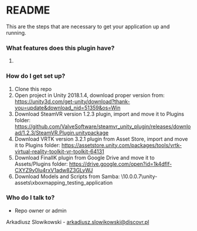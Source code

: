 # README #

This are the steps that are necessary to get your application up and running.

### What features does this plugin have? ###

1. 

### How do I get set up? ###

1. Clone this repo
2. Open project in Unity 2018.1.4, download proper version from: https://unity3d.com/get-unity/download?thank-you=update&download_nid=51359&os=Win
3. Download SteamVR version 1.2.3 plugin, import and move it to Plugins folder: https://github.com/ValveSoftware/steamvr_unity_plugin/releases/download/1.2.3/SteamVR.Plugin.unitypackage
4. Download VRTK version 3.2.1 plugin from Asset Store, import and move it to Plugins folder: https://assetstore.unity.com/packages/tools/vrtk-virtual-reality-toolkit-vr-toolkit-64131
5. Download FinalIK plugin from Google Drive and move it to Assets/Plugins folder: https://drive.google.com/open?id=1k4dflf-CXYZ9y0lu4rxV1adw8Z3GLyWJ
6. Download Models and Scripts from Samba: \\10.0.0.7\unity-assets\xboxmapping_testing_application

### Who do I talk to? ###

* Repo owner or admin

Arkadiusz Slowikowski - arkadiusz.slowikowski@discovr.pl